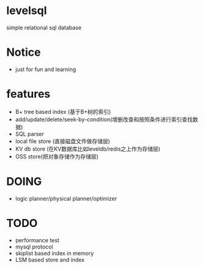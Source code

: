 levelsql
========

simple relational sql database

# Notice
* just for fun and learning

# features
* B+ tree based index (基于B+树的索引)
* add/update/delete/seek-by-condition(增删改查和按照条件进行索引查找数据)
* SQL parser
* local file store (直接磁盘文件做存储层)
* KV db store (在KV数据库比如leveldb/redis之上作为存储层)
* OSS store(把对象存储作为存储层)

# DOING
* logic planner/physical planner/optimizer

# TODO
* performance test
* mysql protocol
* skiplist based index in memory
* LSM based store and index
